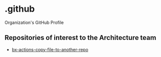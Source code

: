 # .github
Organization's GitHub Profile

## Repositories of interest to the Architecture team

- [bx-actions-copy-file-to-another-repo](https://github.com/Blue-Express/bx-actions-copy-file-to-another-repo)
